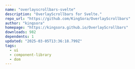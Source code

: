 ```yaml
---
name: "overlayscrollbars-svelte"
description: "OverlayScrollbars for Svelte."
repo_url: "https://github.com/KingSora/OverlayScrollbars"
author: "kingsora"
homepage: "https://kingsora.github.io/OverlayScrollbars"
downloads: 982
dependents: 1
updated: "2025-03-05T13:36:18.799Z"
tags: 
  - ui
  - component-library
  - dom
---
```

